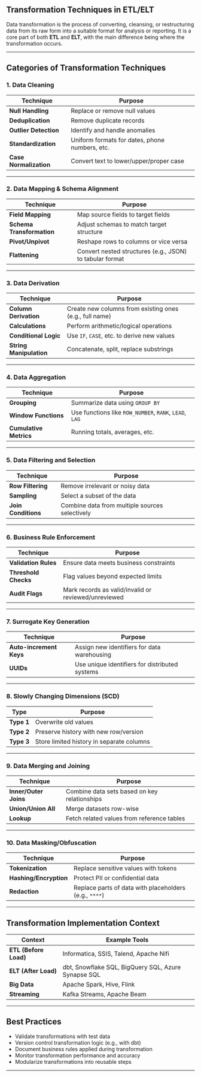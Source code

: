 ## **Transformation Techniques in ETL/ELT**

Data transformation is the process of converting, cleansing, or restructuring data from its raw form into a suitable format for analysis or reporting. It is a core part of both **ETL** and **ELT**, with the main difference being where the transformation occurs.

---

## **Categories of Transformation Techniques**

### **1. Data Cleaning**

| Technique              | Purpose                                        |
| ---------------------- | ---------------------------------------------- |
| **Null Handling**      | Replace or remove null values                  |
| **Deduplication**      | Remove duplicate records                       |
| **Outlier Detection**  | Identify and handle anomalies                  |
| **Standardization**    | Uniform formats for dates, phone numbers, etc. |
| **Case Normalization** | Convert text to lower/upper/proper case        |

---

### **2. Data Mapping & Schema Alignment**

| Technique                 | Purpose                                                  |
| ------------------------- | -------------------------------------------------------- |
| **Field Mapping**         | Map source fields to target fields                       |
| **Schema Transformation** | Adjust schemas to match target structure                 |
| **Pivot/Unpivot**         | Reshape rows to columns or vice versa                    |
| **Flattening**            | Convert nested structures (e.g., JSON) to tabular format |

---

### **3. Data Derivation**

| Technique               | Purpose                                                 |
| ----------------------- | ------------------------------------------------------- |
| **Column Derivation**   | Create new columns from existing ones (e.g., full name) |
| **Calculations**        | Perform arithmetic/logical operations                   |
| **Conditional Logic**   | Use `IF`, `CASE`, etc. to derive new values             |
| **String Manipulation** | Concatenate, split, replace substrings                  |

---

### **4. Data Aggregation**

| Technique              | Purpose                                                |
| ---------------------- | ------------------------------------------------------ |
| **Grouping**           | Summarize data using `GROUP BY`                        |
| **Window Functions**   | Use functions like `ROW_NUMBER`, `RANK`, `LEAD`, `LAG` |
| **Cumulative Metrics** | Running totals, averages, etc.                         |

---

### **5. Data Filtering and Selection**

| Technique           | Purpose                                        |
| ------------------- | ---------------------------------------------- |
| **Row Filtering**   | Remove irrelevant or noisy data                |
| **Sampling**        | Select a subset of the data                    |
| **Join Conditions** | Combine data from multiple sources selectively |

---

### **6. Business Rule Enforcement**

| Technique            | Purpose                                              |
| -------------------- | ---------------------------------------------------- |
| **Validation Rules** | Ensure data meets business constraints               |
| **Threshold Checks** | Flag values beyond expected limits                   |
| **Audit Flags**      | Mark records as valid/invalid or reviewed/unreviewed |

---

### **7. Surrogate Key Generation**

| Technique               | Purpose                                        |
| ----------------------- | ---------------------------------------------- |
| **Auto-increment Keys** | Assign new identifiers for data warehousing    |
| **UUIDs**               | Use unique identifiers for distributed systems |

---

### **8. Slowly Changing Dimensions (SCD)**

| Type       | Purpose                                   |
| ---------- | ----------------------------------------- |
| **Type 1** | Overwrite old values                      |
| **Type 2** | Preserve history with new row/version     |
| **Type 3** | Store limited history in separate columns |

---

### **9. Data Merging and Joining**

| Technique             | Purpose                                      |
| --------------------- | -------------------------------------------- |
| **Inner/Outer Joins** | Combine data sets based on key relationships |
| **Union/Union All**   | Merge datasets row-wise                      |
| **Lookup**            | Fetch related values from reference tables   |

---

### **10. Data Masking/Obfuscation**

| Technique              | Purpose                                                |
| ---------------------- | ------------------------------------------------------ |
| **Tokenization**       | Replace sensitive values with tokens                   |
| **Hashing/Encryption** | Protect PII or confidential data                       |
| **Redaction**          | Replace parts of data with placeholders (e.g., `****`) |

---

## **Transformation Implementation Context**

| Context               | Example Tools                                       |
| --------------------- | --------------------------------------------------- |
| **ETL (Before Load)** | Informatica, SSIS, Talend, Apache Nifi              |
| **ELT (After Load)**  | dbt, Snowflake SQL, BigQuery SQL, Azure Synapse SQL |
| **Big Data**          | Apache Spark, Hive, Flink                           |
| **Streaming**         | Kafka Streams, Apache Beam                          |

---

## **Best Practices**

* Validate transformations with test data
* Version control transformation logic (e.g., with dbt)
* Document business rules applied during transformation
* Monitor transformation performance and accuracy
* Modularize transformations into reusable steps

---

